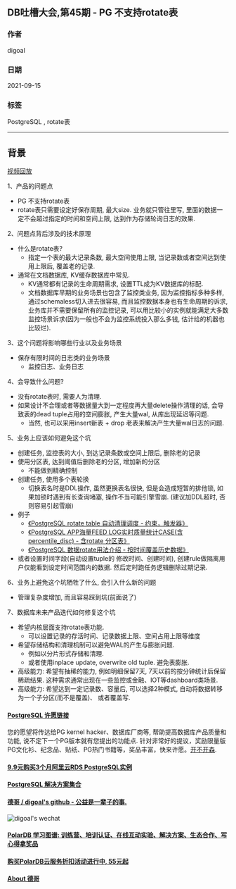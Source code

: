 ## DB吐槽大会,第45期 - PG 不支持rotate表  
  
### 作者  
digoal  
  
### 日期  
2021-09-15  
  
### 标签  
PostgreSQL , rotate表  
  
----  
  
## 背景  
[视频回放](https://www.bilibili.com/video/BV1PT4y1f7YU/)  
  
1、产品的问题点  
- PG 不支持rotate表
- rotate表只需要设定好保存周期, 最大size. 业务就只管往里写, 里面的数据一定不会超过指定的时间和空间上限, 达到作为存储轮询日志的效果.  
  
2、问题点背后涉及的技术原理  
- 什么是rotate表?   
    - 指定一个表的最大记录条数, 最大空间使用上限, 当记录数或者空间达到使用上限后, 覆盖老的记录.  
- 通常在文档数据库, KV缓存数据库中常见.
    - KV通常都有记录的生命周期需求, 设置TTL成为KV数据库的标配.
    - 文档数据库早期的业务场景也包含了监控类业务, 因为监控指标多种多样, 通过schemaless切入进去很容易, 而且监控数据本身也有生命周期的诉求, 业务库并不需要保留所有的监控记录, 可以用比较小的实例就能满足大多数监控场景诉求(因为一般也不会为监控系统投入那么多钱, 估计给的机器也比较烂).    
  
3、这个问题将影响哪些行业以及业务场景  
- 保存有限时间的日志类的业务场景  
    - 监控日志、业务日志  
  
4、会导致什么问题?   
- 没有rotate表时, 需要人为清理.   
- 如果设计不合理或者等数据量大到一定程度再大量delete操作清理的话, 会导致表的dead tuple占用的空间膨胀, 产生大量wal, 从库出现延迟等问题.   
    - 当然, 也可以采用insert新表 + drop 老表来解决产生大量wal日志的问题.     
  
5、业务上应该如何避免这个坑  
- 创建任务, 监控表的大小, 到达记录条数或空间上限后, 删除老的记录  
- 使用分区表, 达到阈值后删除老的分区, 增加新的分区  
    - 不能做到精确控制  
- 创建任务, 使用多个表轮换  
    - 切换表名时是DDL操作, 虽然更换表名很快, 但是会造成短暂的排他锁, 如果加锁时遇到有长查询堵塞, 操作不当可能引擎雪崩. (建议加DDL超时, 否则容易引起雪崩)  
- 例子  
    - [《PostgreSQL rotate table 自动清理调度 - 约束，触发器》](../201803/20180311_06.md)    
    - [《PostgreSQL APP海量FEED LOG实时质量统计CASE(含percentile_disc) - 含rotate 分区表》](../201802/20180205_04.md)    
    - [《PostgreSQL 数据rotate用法介绍 - 按时间覆盖历史数据》](../201703/20170321_02.md)    
- 或者设置时间字段(自动设置tuple的 修改时间、创建时间), 创建rule做隔离用户仅能看到设定时间范围内的数据. 然后定时跑任务逻辑删除过期记录.    
  
6、业务上避免这个坑牺牲了什么, 会引入什么新的问题  
- 管理复杂度增加, 而且容易踩到坑(前面说了)  
  
7、数据库未来产品迭代如何修复这个坑  
- 希望内核层面支持rotate表功能.   
    - 可以设置记录的存活时间、记录数据上限、空间占用上限等维度  
- 希望存储结构和清理机制可以避免WAL的产生与膨胀问题. 
    - 例如以分片形式存储和清理.
    - 或者使用inplace update, overwrite old tuple. 避免表膨胀. 
- 高级能力: 希望有抽稀的能力, 例如明细保留7天, 7天以前的按分钟统计后保留稀疏结果. 这种需求通常出现在一些监控或金融、IOT等dashboard类场景.
- 高级能力: 希望达到一定记录数、容量后, 可以选择2种模式, 自动将数据转移为一个子分区(而不是覆盖)、 或者覆盖写. 
  
  
  
  
#### [PostgreSQL 许愿链接](https://github.com/digoal/blog/issues/76 "269ac3d1c492e938c0191101c7238216")
您的愿望将传达给PG kernel hacker、数据库厂商等, 帮助提高数据库产品质量和功能, 说不定下一个PG版本就有您提出的功能点. 针对非常好的提议，奖励限量版PG文化衫、纪念品、贴纸、PG热门书籍等，奖品丰富，快来许愿。[开不开森](https://github.com/digoal/blog/issues/76 "269ac3d1c492e938c0191101c7238216").  
  
  
#### [9.9元购买3个月阿里云RDS PostgreSQL实例](https://www.aliyun.com/database/postgresqlactivity "57258f76c37864c6e6d23383d05714ea")
  
  
#### [PostgreSQL 解决方案集合](https://yq.aliyun.com/topic/118 "40cff096e9ed7122c512b35d8561d9c8")
  
  
#### [德哥 / digoal's github - 公益是一辈子的事.](https://github.com/digoal/blog/blob/master/README.md "22709685feb7cab07d30f30387f0a9ae")
  
  
![digoal's wechat](../pic/digoal_weixin.jpg "f7ad92eeba24523fd47a6e1a0e691b59")
  
  
#### [PolarDB 学习图谱: 训练营、培训认证、在线互动实验、解决方案、生态合作、写心得拿奖品](https://www.aliyun.com/database/openpolardb/activity "8642f60e04ed0c814bf9cb9677976bd4")
  
  
#### [购买PolarDB云服务折扣活动进行中, 55元起](https://www.aliyun.com/activity/new/polardb-yunparter?userCode=bsb3t4al "e0495c413bedacabb75ff1e880be465a")
  
  
#### [About 德哥](https://github.com/digoal/blog/blob/master/me/readme.md "a37735981e7704886ffd590565582dd0")
  

